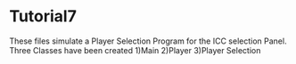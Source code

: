 # Tutorial7
These files simulate a Player Selection Program for the ICC selection Panel. Three Classes have been created
1)Main
2)Player
3)Player Selection
